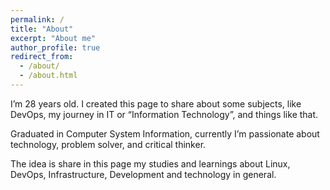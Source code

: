 ```yaml
---
permalink: /
title: "About"
excerpt: "About me"
author_profile: true
redirect_from: 
  - /about/
  - /about.html
---
```



I’m 28 years old. I created this page to share about some subjects, like DevOps, my journey in IT or “Information Technology”, and things like that. 

Graduated in Computer System Information, currently I’m passionate about technology, problem solver, and critical thinker.

The idea is share in this page my studies and learnings about Linux, DevOps, Infrastructure, Development and technology in general.
